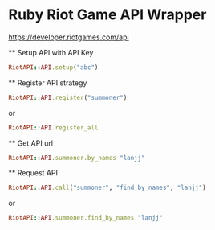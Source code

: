 Ruby Riot Game API Wrapper
========

https://developer.riotgames.com/api

** Setup API with API Key

```Ruby
RiotAPI::API.setup("abc")
```


** Register API strategy

```Ruby
RiotAPI::API.register("summoner")
```
or
```Ruby
RiotAPI::API.register_all
```


** Get API url

```Ruby
RiotAPI::API.summoner.by_names "lanjj"
```


** Request API

```Ruby
RiotAPI::API.call("summoner", "find_by_names", "lanjj")
```
or
```Ruby
RiotAPI::API.summoner.find_by_names "lanjj"
```
